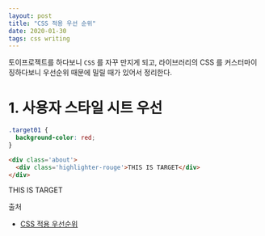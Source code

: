 ```yaml
---
layout: post
title: "CSS 적용 우선 순위"
date: 2020-01-30
tags: css writing
---
```


토이프로젝트를 하다보니 `CSS` 를 자꾸 만지게 되고, 라이브러리의 CSS 를 커스터마이징하다보니 우선순위 때문에 밀릴 때가 있어서 정리한다.

# 1. 사용자 스타일 시트 우선

``` css
.target01 {
  background-color: red;
}
```

``` html
<div class='about'>
  <div class='highlighter-rouge'>THIS IS TARGET</div>
</div>
```


<style>
.target01 {
  background-color: red!important;
}
</style>

<div class='about'>
  <div class='highlighter-rouge'>THIS IS TARGET</div>
</div>

출처
- [CSS 적용 우선순위](https://opentutorials.org/module/484/4149)
